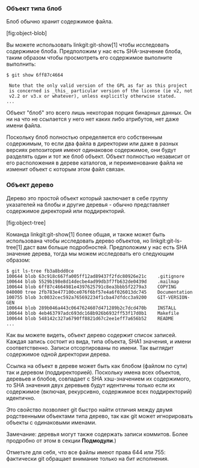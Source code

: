 ### Объект типа блоб ###

Блоб обычно хранит содержимое файла.

[fig:object-blob]

Вы можете использовать linkgit:git-show[1] чтобы исследовать содержимое блоба. 
Предположим у нас есть SHA-значение блоба, таким образом чтобы просмотреть его содержимое выполните выполнить:

    $ git show 6ff87c4664

     Note that the only valid version of the GPL as far as this project
     is concerned is _this_ particular version of the license (ie v2, not
     v2.2 or v3.x or whatever), unless explicitly otherwise stated.
    ...

Объект "блоб" это всего лишь некоторая порция бинарных данных. Он ни на что не ссылается у него нет каких либо атрибутов, нет даже имени файла.

Поскольку блоб полностью определяется его собственным содержимым, то если два файла в директории или даже в разных версиях репозитория имеют одинаковое содержимое, они будут разделять один и тот же блоб объект. Объект полностью независит от его расположения в дереве каталогов, и переименование файла не изменит объект с которым этом файл связан.

### Объект дерево ###

Дерево это простой объект который заключает в себе группу указателей на блобы и другие деревья - обычно представляет содержимое директорий или поддиректорий.

[fig:object-tree]

Команда linkgit:git-show[1] более общая, и также может быть использована чтобы исследовать дерево объектов, но linkgit:git-ls-tree[1] даст вам больше подробностей.  Предположим у нас есть SHA значение дерева, тогда мы можем исследовать его следующим образом:

    $ git ls-tree fb3a8bdd0ce
    100644 blob 63c918c667fa005ff12ad89437f2fdc80926e21c    .gitignore
    100644 blob 5529b198e8d14decbe4ad99db3f7fb632de0439d    .mailmap
    100644 blob 6ff87c4664981e4397625791c8ea3bbb5f2279a3    COPYING
    040000 tree 2fb783e477100ce076f6bf57e4a6f026013dc745    Documentation
    100755 blob 3c0032cec592a765692234f1cba47dfdcc3a9200    GIT-VERSION-GEN
    100644 blob 289b046a443c0647624607d471289b2c7dcd470b    INSTALL
    100644 blob 4eb463797adc693dc168b926b6932ff53f17d0b1    Makefile
    100644 blob 548142c327a6790ff8821d67c2ee1eff7a656b52    README
    ...

Как вы можете видеть, объект дерево содержит список записей. Каждая запись состоит из вида, типа объекта, SHA1 значения, и имени соответственно. Записи отсортированы по имени. Так выглядит содержимое одной директории дерева.

Ссылка на объект в дереве может быть как блобом (файлом по сути) так и деревом (поддиректорией). Поскольку имена всех объектов, деревьев и блобов, совпадает с SHA хэш-значением их содержимого, то SHA значения двух деревьев будут идентичны только если их содержимое (включая, рекурсивно, содержимое всех поддиректорий) идентично.

Это свойство позволяет git быстро найти отличия между двумя родственными объектами типа дерево, так как git может игнорировать объекты с одинаковыми именами.

Замечание: деревья могут также содержать записи коммитов. Более продробно от этом в секции **Подмодули**.)

Отметьте для себя, что все файлы имеют права 644 или 755: фактически git обращает внимание только на бит исполнения.